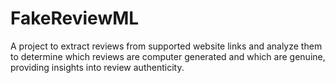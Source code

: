 # FakeReviewML
A project to extract reviews from supported website links and analyze them to determine which reviews are computer generated and which are genuine, providing insights into review authenticity.
